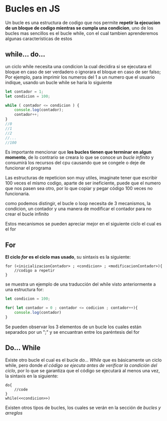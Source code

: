 # Bucles en JS
Un bucle es una estructura de codigo que nos permite **repetir la ejecucion de un bloque de codigo mientras se cumpla una condicion**, uno de los bucles mas sencillos es el bucle while, con el cual tambien aprenderemos algunas características de estos 

## while... do...
un ciclo while necesita una condicion la cual decidira si se ejecutara el bloque en caso de ser verdadero o ignorara el bloque en caso de ser falso; Por ejemplo, para imprimir los numeros del 1 a un numero que el usuario indique, usando un bucle while se haria lo siguiente
```js
let contador = 1;
let condicion = 100;

while ( contador <= condicion ) {
	console.log(contador);
	contador++;
}
//0
//1
//2
//...
//100 
```
Es importante mencionar que **los bucles tienen que terminar en algun momento**, de lo contrario se creara lo que se conoce un *bucle infinito* y consumirá los recursos del cpu
causando que se congele o deje de funcionar el programa

Las estructuras de repeticion son muy utiles, imaginate tener que escribir 100 veces el mismo codigo, aparte de ser ineficiente, puede que el numero que nos pasen sea otro, por lo que copiar y pegar código 100 veces no funcionaria.

como podemos distingir, el bucle o loop necesita de 3 mecanismos, la condicion, un contador y una manera de modificar el contador para no crear el bucle infinito

Estos mecanismos se pueden apreciar mejor en el siguiente ciclo el cual es el for

## For

**El ciclo *for* es el ciclo mas usado**, su sintaxis es la siguiente:
```
for (<inicializacionContador> ; <condicion> ; <modificacionContador>){
	//codigo a repetir
}
```
se muestra un ejemplo de una traducción del while visto anteriormente a una estructura for:
```js
let condicion = 100;

for( let contador = 0 ; contador <= codicion ; contador++){
	console.log(contador)
}
```
Se pueden observar los 3 elementos de un bucle los cuales están separados por un ";" y se encuantran entre los paréntesis del for

## Do... While
Existe otro bucle el cual es el bucle *do... While* que es básicamente un ciclo while, pero donde *el código se ejecuta antes de verificar la condición del ciclo*, por lo que se garantiza que el código se ejecutará al menos una vez, la sintaxis en la siguiente:
```
do{
	//code
}
while(<<condicion>>)
```
Existen otros tipos de bucles, los cuales se verán en la sección de *bucles y arreglos*
